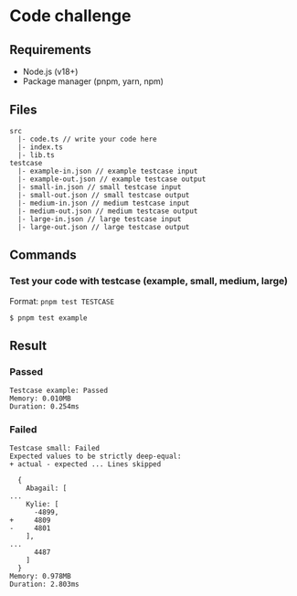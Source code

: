# Code challenge

## Requirements

- Node.js (v18+)
- Package manager (pnpm, yarn, npm)

## Files
```
src
  |- code.ts // write your code here
  |- index.ts
  |- lib.ts
testcase
  |- example-in.json // example testcase input
  |- example-out.json // example testcase output
  |- small-in.json // small testcase input
  |- small-out.json // small testcase output
  |- medium-in.json // medium testcase input
  |- medium-out.json // medium testcase output
  |- large-in.json // large testcase input
  |- large-out.json // large testcase output
```

## Commands

### Test your code with testcase (example, small, medium, large)

Format: `pnpm test TESTCASE`

```
$ pnpm test example
```

## Result

### Passed

```
Testcase example: Passed
Memory: 0.010MB
Duration: 0.254ms
```

### Failed

```
Testcase small: Failed
Expected values to be strictly deep-equal:
+ actual - expected ... Lines skipped

  {
    Abagail: [
...
    Kylie: [
      -4899,
+     4809
-     4801
    ],
...
      4487
    ]
  }
Memory: 0.978MB
Duration: 2.803ms
```
